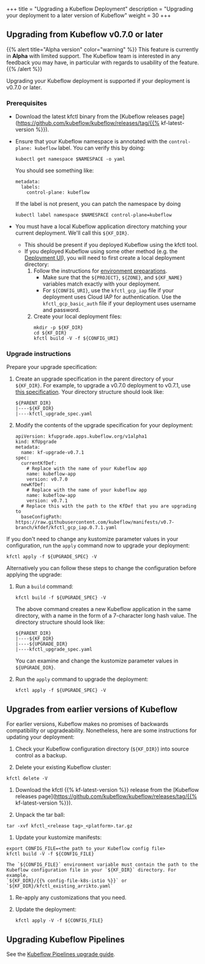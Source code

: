 +++
title = "Upgrading a Kubeflow Deployment"
description = "Upgrading your deployment to a later version of Kubeflow"
weight = 30
+++

## Upgrading from Kubeflow v0.7.0 or later

{{% alert title="Alpha version" color="warning" %}}
This feature is currently in <b>Alpha</b> with limited support. The Kubeflow
team is interested in any feedback you may have, in particular with regards to
usability of the feature.
{{% /alert %}}

Upgrading your Kubeflow deployment is supported if your deployment is v0.7.0 or later.

### Prerequisites

* Download the latest kfctl binary from the
  [Kubeflow releases page](https://github.com/kubeflow/kubeflow/releases/tag/{{% kf-latest-version %}}).

* Ensure that your Kubeflow namespace is annotated with the
  `control-plane: kubeflow` label. You can verify this by doing:
  ```
  kubectl get namespace $NAMESPACE -o yaml
  ```

    You should see something like:
    ```
    metadata:
      labels:
        control-plane: kubeflow
    ```

    If the label is not present, you can patch the namespace by doing
    ```
    kubectl label namespace $NAMESPACE control-plane=kubeflow
    ```

* You must have a local Kubeflow application directory matching your current
deployment. We'll call this `${KF_DIR}`.
    * This should be present if you deployed Kubeflow using the kfctl tool.
    * If you deployed Kubeflow using some other method (e.g. the 
      [Deployment UI](/docs/gke/deploy/deploy-ui/)),
      you will need to first create a local deployment directory:
      1. Follow the instructions for [environment preparations](/docs/gke/deploy/deploy-cli/#prepare-your-environment).
          * Make sure that the `${PROJECT}`, `${ZONE}`, and `${KF_NAME}`
            variables match exactly with your deployment.
          * For `${CONFIG_URI}`, use the `kfctl_gcp_iap` file if your deployment
            uses Cloud IAP for authentication. Use the `kfctl_gcp_basic_auth` file if your deployment uses username and password.
      1. Create your local deployment files:
          ```
          mkdir -p ${KF_DIR}
          cd ${KF_DIR}
          kfctl build -V -f ${CONFIG_URI}
          ```


### Upgrade instructions

Prepare your upgrade specification:

1. Create an upgrade specification in the parent directory of your `${KF_DIR}`. For example, to upgrade
a v0.7.0 deployment to v0.7.1, use
[this specification](https://github.com/kubeflow/manifests/blob/v0.7-branch/kfdef/kfctl_upgrade_gcp_iap_0.7.1.yaml).
Your directory structure should look like:
    ```
    ${PARENT_DIR}
    |----${KF_DIR}
    |----kfctl_upgrade_spec.yaml
    ```

1. Modify the contents of the upgrade specification for your deployment:
    ```
    apiVersion: kfupgrade.apps.kubeflow.org/v1alpha1
    kind: KfUpgrade
    metadata:
      name: kf-upgrade-v0.7.1
    spec:
      currentKfDef:
        # Replace with the name of your Kubeflow app
        name: kubeflow-app
        version: v0.7.0
      newKfDef:
        # Replace with the name of your kubeflow app
        name: kubeflow-app
        version: v0.7.1
      # Replace this with the path to the KfDef that you are upgrading to
      baseConfigPath: https://raw.githubusercontent.com/kubeflow/manifests/v0.7-branch/kfdef/kfctl_gcp_iap.0.7.1.yaml
    ```
  
If you don't need to change any kustomize parameter values in your configuration, run the `apply`
command now to upgrade your deployment:

```
kfctl apply -f ${UPGRADE_SPEC} -V
```

Alternatively you can follow these steps to change the configuration before applying the upgrade:

1. Run a `build` command:
    ```
    kfctl build -f ${UPGRADE_SPEC} -V
    ```
    The above command creates a new Kubeflow application in the same directory, with a name
    in the form of a 7-character long hash value. The directory structure should look like:
    ```
    ${PARENT_DIR}
    |----${KF_DIR}
    |----${UPGRADE_DIR}
    |----kfctl_upgrade_spec.yaml
    ```
    You can examine and change the kustomize parameter values in
    `${UPGRADE_DIR}`.

1. Run the `apply` command to upgrade the deployment:
    ```
    kfctl apply -f ${UPGRADE_SPEC} -V
    ```


## Upgrades from earlier versions of Kubeflow

For earlier versions, Kubeflow makes no promises of backwards compatibility or 
upgradeability. Nonetheless, here are some instructions for updating your deployment:

1. Check your Kubeflow configuration directory (`${KF_DIR}`) into source control
  as a backup.

1. Delete your existing Kubeflow cluster:

  ```  
  kfctl delete -V 
  ```

    

1. Download the kfctl {{% kf-latest-version %}} release from the
  [Kubeflow releases 
  page](https://github.com/kubeflow/kubeflow/releases/tag/{{% kf-latest-version %}}).

1. Unpack the tar ball:

  ```
  tar -xvf kfctl_<release tag>_<platform>.tar.gz
  ```

1. Update your kustomize manifests:

  ```
  export CONFIG_FILE=<the path to your Kubeflow config file>
  kfctl build -V -f ${CONFIG_FILE}
  ```
    The `${CONFIG_FILE}` environment variable must contain the path to the 
    Kubeflow configuration file in your `${KF_DIR}` directory. For example,
    `${KF_DIR}/{{% config-file-k8s-istio %}}` or `${KF_DIR}/kfctl_existing_arrikto.yaml`
  
1. Re-apply any customizations that you need.

1. Update the deployment:

     ```
     kfctl apply -V -f ${CONFIG_FILE}
     ```

## Upgrading Kubeflow Pipelines

See the [Kubeflow Pipelines upgrade guide](/docs/pipelines/upgrade/).

